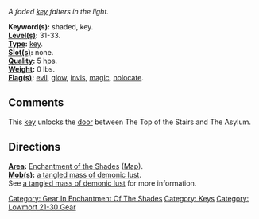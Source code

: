 *A faded [key](:Category:_Keys.md "wikilink") falters in the light.*

**Keyword(s):** shaded, key.  
**[Level(s)](Object_Level.md "wikilink"):** 31-33.  
**[Type](:Category:_Object_Types.md "wikilink"):**
[key](:Category:_Keys.md "wikilink").  
**[Slot(s)](Object_Slots.md "wikilink"):** none.  
**[Quality](Object_Quality.md "wikilink"):** 5 hps.  
**[Weight](Object_Weight.md "wikilink"):** 0 lbs.  
**[Flag(s)](:Category:_Object_Flags.md "wikilink"):**
[evil](Evil_Flag.md "wikilink"), [glow](Glow_Flag.md "wikilink"),
[invis](Invis_Flag.md "wikilink"), [magic](Magic_Flag.md "wikilink"),
[nolocate](NoLocate_Flag.md "wikilink").  

## Comments

This [key](:Category:_Keys.md "wikilink") unlocks the
[door](:Category:_Doors.md "wikilink") between The Top of the Stairs and
The Asylum.

## Directions

**[Area](:Category:_Areas.md "wikilink"):** [Enchantment of the
Shades](:Category:_Enchantment_Of_The_Shades.md "wikilink")
([Map](Enchantment_Of_The_Shades_Map.md "wikilink")).  
**[Mob(s)](:Category:_Mobs.md "wikilink"):** [a tangled mass of demonic
lust](Tangled_Mass_Of_Demonic_Lust.md "wikilink").  
See [a tangled mass of demonic
lust](Tangled_Mass_Of_Demonic_Lust.md "wikilink") for more
information.  

[Category: Gear In Enchantment Of The
Shades](Category:_Gear_In_Enchantment_Of_The_Shades "wikilink")
[Category: Keys](Category:_Keys "wikilink") [Category: Lowmort 21-30
Gear](Category:_Lowmort_21-30_Gear "wikilink")
